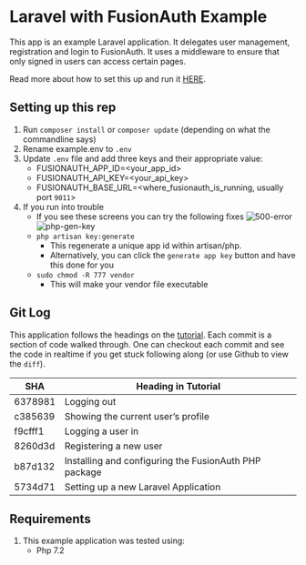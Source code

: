 # Laravel with FusionAuth Example

This app is an example Laravel application. It delegates user management, registration and login to FusionAuth. It uses a middleware to ensure that only signed in users can access certain pages.

Read more about how to set this up and run it [HERE](https://fusionauth.io/blog/2020/06/03/user-registration-and-sign-in-with-laravel).

## Setting up this rep

1. Run `composer install` or `composer update` (depending on what the commandline says)
1. Rename example.env to `.env`
1. Update `.env` file and add three keys and their appropriate value: 
    - FUSIONAUTH_APP_ID=<your_app_id>
    - FUSIONAUTH_API_KEY=<your_api_key>
    - FUSIONAUTH_BASE_URL=<where_fusionauth_is_running, usually port `9011`>
1. If you run into trouble
   - If you see these screens you can try the following fixes
   ![500-error](https://user-images.githubusercontent.com/16090626/113050431-103a2280-9162-11eb-894c-a6702c271145.png)
   ![php-gen-key](https://user-images.githubusercontent.com/16090626/113050435-10d2b900-9162-11eb-9403-4700b4190151.png)
   - `php artisan key:generate`
     - This regenerate a unique app id within artisan/php.
     - Alternatively, you can click the `generate app key` button and have this done for you
   - `sudo chmod -R 777 vendor`
     - This will make your vendor file executable
  
## Git Log
This application follows the headings on the [tutorial](https://fusionauth.io/blog/2020/06/03/user-registration-and-sign-in-with-laravel).  Each commit is a section of code walked through.  One can checkout each commit and see the code in realtime if you get stuck following along (or use Github to view the `diff`).

  
  | SHA | Heading in Tutorial |
  | --- | --- | 
  | 6378981 | Logging out
  | c385639 | Showing the current user’s profile
  | f9cfff1 | Logging a user in
  | 8260d3d | Registering a new user
  | b87d132 | Installing and configuring the FusionAuth PHP package
  | 5734d71 | Setting up a new Laravel Application

## Requirements
1. This example application was tested using:
   - Php 7.2
